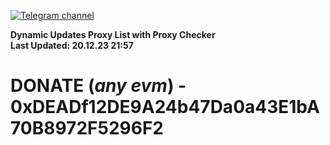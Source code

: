 [![Telegram channel](https://img.shields.io/endpoint?url=https://runkit.io/damiankrawczyk/telegram-badge/branches/master?url=https://t.me/n4z4v0d)](https://t.me/n4z4v0d) 

**Dynamic Updates Proxy List with Proxy Checker**  
**Last Updated: 20.12.23 21:57**

# DONATE (_any evm_) - 0xDEADf12DE9A24b47Da0a43E1bA70B8972F5296F2

